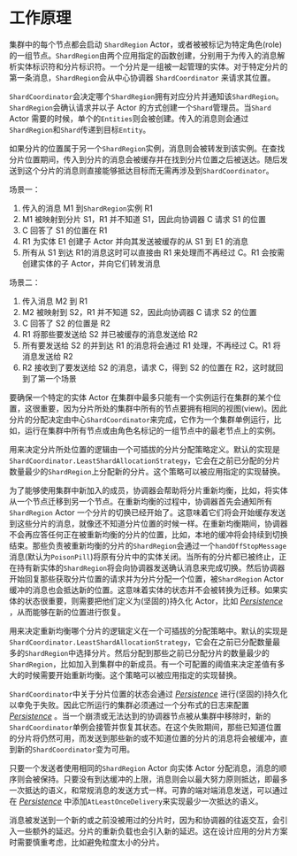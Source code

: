 # 工作原理

集群中的每个节点都会启动 `ShardRegion` Actor，或者被被标记为特定角色(role)的一组节点。`ShardRegion`由两个应用指定的函数创建，分别用于为传入的消息解析实体标识符和分片标识符。一个分片是一组被一起管理的实体。对于特定分片的第一条消息，`ShardRegion`会从中心协调器 `ShardCoordinator` 来请求其位置。

`ShardCoordinator`会决定哪个`ShardRegion`拥有对应分片并通知该`ShardRegion`。`ShardRegion`会确认请求并以子 Actor 的方式创建一个`Shard`管理员。当`Shard` Actor 需要的时候，单个的`Entities`则会被创建。传入的消息则会通过`ShardRegion`和`Shard`传递到目标`Entity`。

如果分片的位置属于另一个`ShardRegion`实例，消息则会被转发到该实例。在查找分片位置期间，传入到分片的消息会被缓存并在找到分片位置之后被送达。随后发送到这个分片的消息则直接能够抵达目标而无需再涉及到`ShardCoordinator`。

场景一：

1. 传入的消息 M1 到`ShardRegion`实例 R1
2. M1 被映射到分片 S1，R1 并不知道 S1，因此向协调器 C 请求 S1 的位置
3. C 回答了 S1 的位置在 R1
4. R1 为实体 E1 创建子 Actor 并向其发送被缓存的从 S1 到 E1 的消息
5. 所有从 S1 到达 R1的消息这时可以直接由 R1 来处理而不再经过 C。R1 会按需创建实体的子 Actor，并向它们转发消息


场景二：

1. 传入消息 M2 到 R1
2. M2 被映射到 S2，R1 并不知道 S2，因此向协调器 C 请求 S2 的位置
3. C 回答了 S2 的位置是 R2
4. R1 将那些要发送给 S2 并已被缓存的消息发送给 R2
5. 所有要发送给 S2 的并到达 R1 的消息将会通过 R1 处理，不再经过 C。R1 将消息发送给 R2
6. R2 接收到了要发送给 S2 的消息，请求 C，得到 S2 的位置在 R2，这时就回到了第一个场景

要确保一个特定的实体 Actor 在集群中最多只能有一个实例运行在集群的某个位置，这很重要，因为分片所处的集群中所有的节点要拥有相同的视图(view)。因此分片的分配决定由中心`ShardCoordinator`来完成，它作为一个集群单例运行，比如，运行在集群中所有节点或由角色名标记的一组节点中的最老节点上的实例。

用来决定分片所处位置的逻辑由一个可插拔的分片分配策略定义。默认的实现是`ShardCoordinator.LeastShardAllocationStrategy`，它会在之前已分配的分片数量最少的`ShardRegion`上分配新的分片。这个策略可以被应用指定的实现替换。

为了能够使用集群中新加入的成员，协调器会帮助将分片重新均衡，比如，将实体从一个节点迁移到另一个节点。在重新均衡的过程中，协调器首先会通知所有`ShardRegion` Actor 一个分片的切换已经开始了。这意味着它们将会开始缓存发送到这些分片的消息，就像还不知道分片位置的时候一样。在重新均衡期间，协调器不会再应答任何正在被重新均衡的分片的位置，比如，本地的缓冲将会持续到切换结束。那些负责被重新均衡的分片的`ShardRegion`会通过一个`handOffStopMessage`消息(默认为`PoisonPill`)将原有分片中的实体关闭。当所有的分片都已被终止，正在持有新实体的`ShardRegion`将会向协调器发送确认消息来完成切换。然后协调器开始回复那些获取分片位置的请求并为分片分配一个位置，被`ShardRegion` Actor 缓冲的消息也会抵达新的位置。这意味着实体的状态并不会被转换为迁移。如果实体的状态很重要，则需要把他们定义为(坚固的)持久化 Actor，比如 [*Persistence*](http://doc.akka.io/docs/akka/2.4/scala/persistence.html#persistence-scala)  ，从而能够在新的位置进行恢复。

用来决定重新均衡哪个分片的逻辑定义在一个可插拔的分配策略中。默认的实现是`ShardCoordinator.LeastShardAllocationStrategy`，它会在之前已分配数量最多的`ShardRegion`中选择分片。然后分配到那些之前已分配分片的数量最少的`ShardRegion`，比如加入到集群中的新成员。有一个可配置的阈值来决定差值有多大的时候需要开始重新均衡。这个策略可以被应用指定的实现替换。

`ShardCoordinator`中关于分片位置的状态会通过 [*Persistence*](http://doc.akka.io/docs/akka/2.4/scala/persistence.html#persistence-scala) 进行(坚固的)持久化以幸免于失败。因此它所运行的集群必须通过一个分布式的日志来配置 [*Persistence*](http://doc.akka.io/docs/akka/2.4/scala/persistence.html#persistence-scala) 。当一个崩溃或无法达到的协调器节点被从集群中移除时，新的`ShardCoordinator`单例会接管并恢复其状态。在这个失败期间，那些已知道位置的分片将仍然可用，而发送到那些新的或不知道位置的分片的消息将会被缓冲，直到新的`ShardCoordinator`变为可用。

只要一个发送者使用相同的`ShardRegion` Actor 向实体 Actor 分配消息，消息的顺序则会被保持。只要没有到达缓冲的上限，消息则会以最大努力原则抵达，即最多一次抵达的语义，和常规消息的发送方式一样。可靠的端对端消息发送，可以通过在 [*Persistence*](http://doc.akka.io/docs/akka/2.4/scala/persistence.html#persistence-scala) 中添加`AtLeastOnceDelivery`来实现最少一次抵达的语义。

消息被发送到一个新的或之前没被用过的分片时，因为和协调器的往返交互，会引入一些额外的延迟。分片的重新负载也会引入新的延迟。这在设计应用的分片方案时需要慎重考虑，比如避免粒度太小的分片。